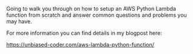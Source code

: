 Going to walk you through on how to setup an AWS Python Lambda function from scratch and answer common questions and problems you may have.

For more information you can find details in my blogpost here: 

https://unbiased-coder.com/aws-lambda-python-function/
